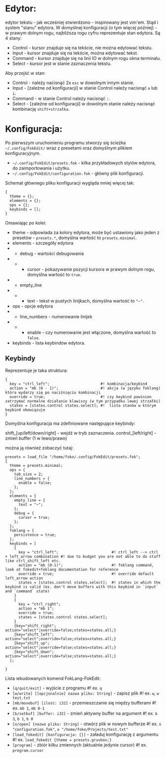 # Edytor:
edytor tekstu - jak wcześniej stwierdzono - inspirowany jest vim'em.
Stąd i system "stanu" edytora. W domyślnej konfiguracji (o tym więcej później) - w prawym dolnym rogu, najbliższa rogu cyfru reprezentuje stan edytora.
Są 4 stany:
* Control - kursor znajduje się na tekście, nie można edytować tekstu.
* Input - kursor znajduje się na tekście, można edytować tekst.
* Command - kursor znajduje się na linii IO w dolnym rogu okna terminalu.
* Select - kursor jest w stanie zaznaczenia tekstu.

Aby przejść w stan:
* Control - należy nacisnąć 2x `esc` w dowolnym innym stanie.
* Input - [zależne od konfiguracji] w stanie Control należy nacisnąć `a` lub `i`.
* Command - w stanie Control należy nacisnąć `:`.
* Select - [zależne od konfiguracji] w dowolnym stanie należy nacisnąć kombinację `shift+strzałka`.


# Konfiguracja:
Po pierwszym uruchomieniu programu stworzy się ścieżka `~/.config/FokEdit/` wraz z presetami oraz domyślnym plikiem konfiguracyjnym.
* `~/.config/FokEdit/presets.fok` - kilka przykładowych stylów edytora, do zaimportowania i użytku.
* `~/.config/FokEdit/configuration.fok` - główny plik konfiguracji.

Schemat głównego pliku konfiguracji wygląda mniej więcej tak:
```fok
{
  theme = {};
  elements = {};
  ops = {};
  keybinds = [];
}
```
Omawiając po kolei:
* theme - odpowiada za kolory edytora, może być ustawiony jako jeden z presetów - `presets.*`, domyślna wartość to `presets.minimal`.
* elements - szczegóły edytora
* * debug - wartości debugowania
* * * cursor - pokazywanie pozycji kursora w prawym dolnym rogu, domyślna wartość to `true`.
* * empty_line
* * * text - tekst w pustych linijkach, domyślna wartość to `"~"`.
* ops - opcje edytora
* * line_numbers - numerowanie linijek
* * * enable - czy numerowanie jest włączone, domyślna wartość to `false`.
* keybinds - lista keybindów edytora.


## Keybindy
Reprezentuje je taka struktura:
```fok
{
  key = "ctrl_left";                       #! kombinacja/keybind
  action = "mb (0 - 1)";                   #! akcja (w języku foklang) która wydarzy się po naciśnięciu kombinacji
  override = true;                         #! czy keybind powinien zatrzymać normalne działanie klawiszy (w tym przypadku lewej strzałki)
  states = [states.control states.select]; #!  lista stanów w którym keybind obowiązuje
}
```

Domyślna konfiguracja ma zdefiniowane następujące keybindy:

shift_[up/left/down/right] - wejdź w tryb zaznaczenia.
control_[left/right] - zmień buffer (1 w lewo/prawo)



można ją również zobaczyć tutaj:

```
presets = load_file "/home/foko/.config/FokEdit/presets.fok";
{
  theme = presets.minimal;
  ops = {
    tab_size = 2;
    line_numbers = {
      enable = false;
    };
  };
  elements = {
    empty_line = {
      text = "~";
    };
    debug = {
      cursor = true;
    };
  };
  foklang = {
    persistence = true;
  };
  keybinds = [ 
    {
      key = "ctrl_left";                        #! ctrl_left --> ctrl + left_arrow combination #! due to budget you are not able to do stuff like ctrl_shift_left etc.
      action = "mb (0-1)";                      #! foklang command, look at fokedit+foklang documentation for reference
      override = true;                          #! override default left_arrow action
      states = [states.control states.select];  #! states in which the keybind is valid (ex. don't move buffers with this keybind in `input` and `command` state)
    }
    {
      key = "ctrl_right";
      action = "mb 1";
      override = true;
      states = [states.control states.select];
    }
    {key="shift_right"; action="select";override=false;states=states.all;}
    {key="shift_left"; action="select";override=false;states=states.all;}
    {key="shift_up"; action="select";override=false;states=states.all;}
    {key="shift_down"; action="select";override=false;states=states.all;}
  ];

}
```






Lista wbudowanych komend FokLang-FokEdit:

* `[q/quit/exit]` - wyjście z programu                                              #! ex. `q`
* `[w/write] [[opcjonalnie] nazwa pliku: String]` - zapisz plik                     #! ex. `w`, `w test.txt`
* `[mb/movebuf] [ilość: i32]` - przemieszczanie się między bufferami                #! ex. `mb 1`, `mb 0-1`
* `[b/setbuf] [buffer: i32]` - zmień aktywny buffer na argument                     #! ex. `b 3`, `b 1`, `b 0`
* `[o/open] [nazwa pliku: String]` - otwórz plik w nowym bufferze                   #! ex. `o "configuration.fok"`, `o "/home/foko/Projects/test.txt"`
* `[load_fokedit] [konfiguracja: {}]` - załaduj konfigurację z argumentu            #! ex. `load_fokedit {theme = presets.gruvbox;}`
* `[program]` - zbiór kilku zmiennych (aktualnie jedynie cursor)                    #! ex. `program.cursor`

